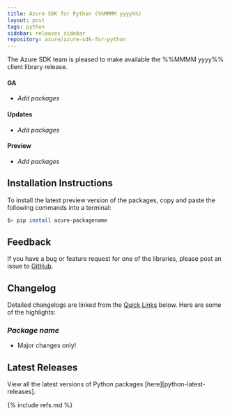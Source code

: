 ```yaml
---
title: Azure SDK for Python (%%MMMM yyyy%%)
layout: post
tags: python
sidebar: releases_sidebar
repository: azure/azure-sdk-for-python
---
```


The Azure SDK team is pleased to make available the %%MMMM yyyy%% client library release.

#### GA

- _Add packages_

#### Updates

- _Add packages_

#### Preview

- _Add packages_

## Installation Instructions

To install the latest preview version of the packages, copy and paste the following commands into a terminal:

```bash
$> pip install azure-packagename
```

## Feedback

If you have a bug or feature request for one of the libraries, please post an issue to [GitHub](https://github.com/azure/azure-sdk-for-python/issues).

## Changelog

Detailed changelogs are linked from the [Quick Links](#quick-links) below. Here are some of the highlights:

### _Package name_

- Major changes only!

## Latest Releases

View all the latest versions of Python packages [here][python-latest-releases].

{% include refs.md %}
